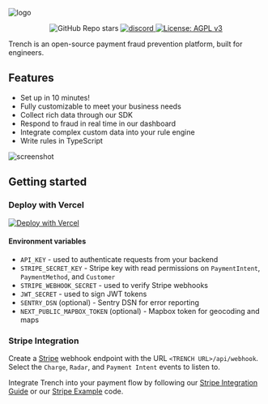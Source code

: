 ![logo](https://github.com/trytrench/trench/assets/9043913/14508389-2126-488a-8b22-303d43e9d923)

<p align="center">
    <img alt="GitHub Repo stars" src="https://img.shields.io/github/stars/trytrench/trench?style=social">
    <a href="https://discord.gg/JPwzAumy">
        <img src="https://img.shields.io/badge/Discord-Join%20us-%237289da?logo=discord" alt="discord">
    </a>
    <a href="https://github.com/trytrench/trench/blob/main/LICENSE">
        <img alt="License: AGPL v3" src="https://img.shields.io/github/license/trytrench/trench" />
    </a>
</p>

Trench is an open-source payment fraud prevention platform, built for engineers.

## Features

- Set up in 10 minutes!
- Fully customizable to meet your business needs
- Collect rich data through our SDK
- Respond to fraud in real time in our dashboard
- Integrate complex custom data into your rule engine
- Write rules in TypeScript

![screenshot](https://github.com/trytrench/trench/assets/9043913/c11fc56b-b33b-4cb4-bbfc-032aa47a3712)

## Getting started

### Deploy with Vercel

[![Deploy with Vercel](https://vercel.com/button)](https://vercel.com/new/clone?repository-url=https%3A%2F%2Fgithub.com%2Ftrytrench%2Ftrench%2Ftree%2Fmain%2Fdashboard&repository-name=trench-demo&project-name=trench-demo&env=ADMIN_USERNAME,ADMIN_PASSWORD,STRIPE_SECRET_KEY,STRIPE_WEBHOOK_SECRET,API_KEY,JWT_SECRET&stores=[{"type":"postgres"}])

#### Environment variables

- `API_KEY` - used to authenticate requests from your backend
- `STRIPE_SECRET_KEY` - Stripe key with read permissions on `PaymentIntent`, `PaymentMethod`, and `Customer`
- `STRIPE_WEBHOOK_SECRET` - used to verify Stripe webhooks
- `JWT_SECRET` - used to sign JWT tokens
- `SENTRY_DSN` (optional) - Sentry DSN for error reporting
- `NEXT_PUBLIC_MAPBOX_TOKEN` (optional) - Mapbox token for geocoding and maps

### Stripe Integration

Create a [Stripe](https://dashboard.stripe.com/webhooks) webhook endpoint with the URL `<TRENCH URL>/api/webhook`. Select the `Charge`, `Radar`, and `Payment Intent` events to listen to.

Integrate Trench into your payment flow by following our [Stripe Integration Guide](/stripe-integration) or our [Stripe Example](https://github.com/trytrench/stripe-example) code.
